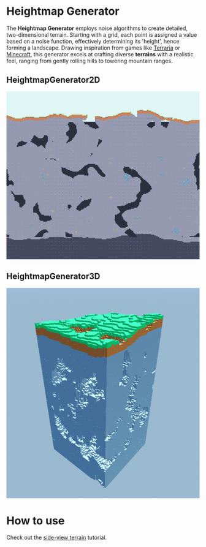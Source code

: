 # Heightmap Generator

The **Heightmap Generator** employs noise algorithms to create detailed, two-dimensional terrain. Starting with a grid, each point is assigned a value based on a noise function, effectively determining its 'height', hence forming a landscape. Drawing inspiration from games like [Terraria](https://terraria.org/) or [Minecraft](https://www.minecraft.net/en-us), this generator excels at crafting diverse **terrains** with a realistic feel, ranging from gently rolling hills to towering mountain ranges.

## HeightmapGenerator2D

![Terraria-like terrain using 2 generators and a carver modifier](../assets/terraria-like-generation.png)
## HeightmapGenerator3D
![Minecraft-like terrain using HeightmapGenerator3D](../assets/heightmap-3d-showcase.png)

# How to use

Check out the [side-view terrain](../tutorials/heightmap_generator.md) tutorial.